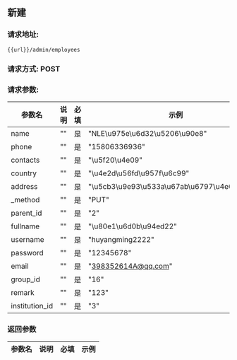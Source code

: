 ## 新建
### 请求地址:
```
{{url}}/admin/employees
```
### 请求方式: POST  
### 请求参数:  

|参数名|说明|必填|示例|  
 |---|---|---|---|  
|name|""|是|"NLE\u975e\u6d32\u5206\u90e8"|  
|phone|""|是|"15806336936"|  
|contacts|""|是|"\u5f20\u4e09"|  
|country|""|是|"\u4e2d\u56fd\u957f\u6c99"|  
|address|""|是|"\u5cb3\u9e93\u533a\u67ab\u6797\u4e09\u8def"|  
|_method|""|是|"PUT"|  
|parent_id|""|是|"2"|  
|fullname|""|是|"\u80e1\u6d0b\u94ed22"|  
|username|""|是|"huyangming2222"|  
|password|""|是|"12345678"|  
|email|""|是|"398352614A@qq.com"|  
|group_id|""|是|"16"|  
|remark|""|是|"123"|  
|institution_id|""|是|"3"|  
### 返回参数  

|参数名|说明|必填|示例|  
 |---|---|---|---|  
